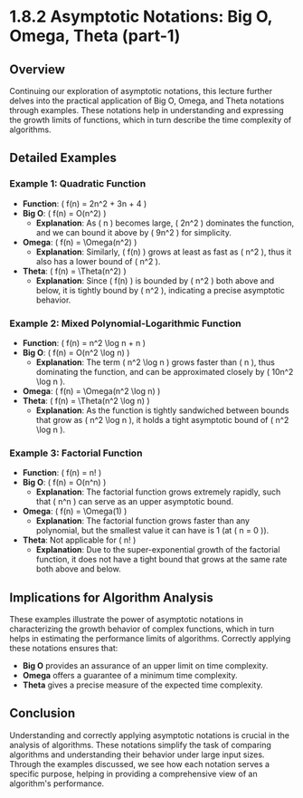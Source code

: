 # 1.8.2 Asymptotic Notations: Big O, Omega, Theta (part-1)

## Overview

Continuing our exploration of asymptotic notations, this lecture further delves into the practical application of Big O, Omega, and Theta notations through examples. These notations help in understanding and expressing the growth limits of functions, which in turn describe the time complexity of algorithms.

## Detailed Examples

### Example 1: Quadratic Function

- **Function**: \( f(n) = 2n^2 + 3n + 4 \)
- **Big O**: \( f(n) = O(n^2) \)
  - **Explanation**: As \( n \) becomes large, \( 2n^2 \) dominates the function, and we can bound it above by \( 9n^2 \) for simplicity.
- **Omega**: \( f(n) = \Omega(n^2) \)
  - **Explanation**: Similarly, \( f(n) \) grows at least as fast as \( n^2 \), thus it also has a lower bound of \( n^2 \).
- **Theta**: \( f(n) = \Theta(n^2) \)
  - **Explanation**: Since \( f(n) \) is bounded by \( n^2 \) both above and below, it is tightly bound by \( n^2 \), indicating a precise asymptotic behavior.

### Example 2: Mixed Polynomial-Logarithmic Function

- **Function**: \( f(n) = n^2 \log n + n \)
- **Big O**: \( f(n) = O(n^2 \log n) \)
  - **Explanation**: The term \( n^2 \log n \) grows faster than \( n \), thus dominating the function, and can be approximated closely by \( 10n^2 \log n \).
- **Omega**: \( f(n) = \Omega(n^2 \log n) \)
- **Theta**: \( f(n) = \Theta(n^2 \log n) \)
  - **Explanation**: As the function is tightly sandwiched between bounds that grow as \( n^2 \log n \), it holds a tight asymptotic bound of \( n^2 \log n \).

### Example 3: Factorial Function

- **Function**: \( f(n) = n! \)
- **Big O**: \( f(n) = O(n^n) \)
  - **Explanation**: The factorial function grows extremely rapidly, such that \( n^n \) can serve as an upper asymptotic bound.
- **Omega**: \( f(n) = \Omega(1) \)
  - **Explanation**: The factorial function grows faster than any polynomial, but the smallest value it can have is 1 (at \( n = 0 \)).
- **Theta**: Not applicable for \( n! \)
  - **Explanation**: Due to the super-exponential growth of the factorial function, it does not have a tight bound that grows at the same rate both above and below.

## Implications for Algorithm Analysis

These examples illustrate the power of asymptotic notations in characterizing the growth behavior of complex functions, which in turn helps in estimating the performance limits of algorithms. Correctly applying these notations ensures that:

- **Big O** provides an assurance of an upper limit on time complexity.
- **Omega** offers a guarantee of a minimum time complexity.
- **Theta** gives a precise measure of the expected time complexity.

## Conclusion

Understanding and correctly applying asymptotic notations is crucial in the analysis of algorithms. These notations simplify the task of comparing algorithms and understanding their behavior under large input sizes. Through the examples discussed, we see how each notation serves a specific purpose, helping in providing a comprehensive view of an algorithm's performance.
